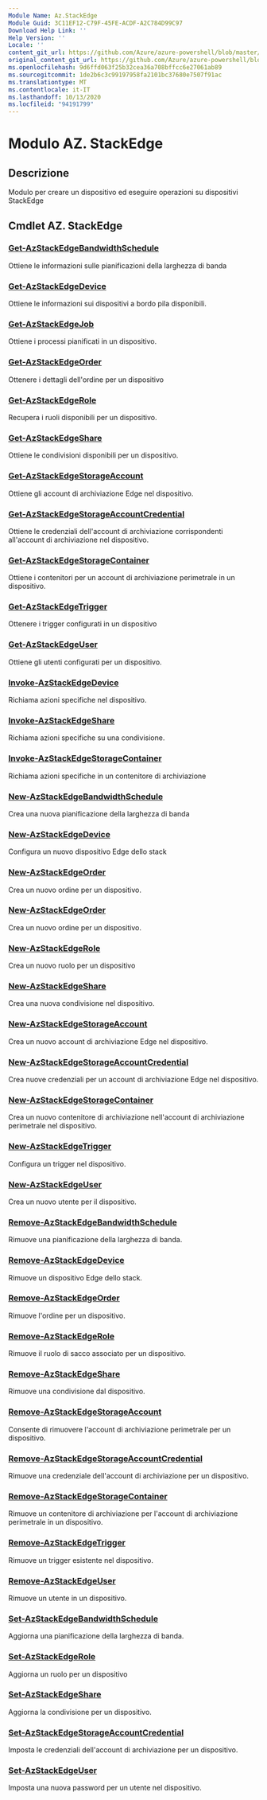 ```yaml
---
Module Name: Az.StackEdge
Module Guid: 3C11EF12-C79F-45FE-ACDF-A2C784D99C97
Download Help Link: ''
Help Version: ''
Locale: ''
content_git_url: https://github.com/Azure/azure-powershell/blob/master/src/StackEdge/StackEdge/help/Az.StackEdge.md
original_content_git_url: https://github.com/Azure/azure-powershell/blob/master/src/StackEdge/StackEdge/help/Az.StackEdge.md
ms.openlocfilehash: 9d6ffd063f25b32cea36a708bffcc6e27061ab89
ms.sourcegitcommit: 1de2b6c3c99197958fa2101bc37680e7507f91ac
ms.translationtype: MT
ms.contentlocale: it-IT
ms.lasthandoff: 10/13/2020
ms.locfileid: "94191799"
---
```

# Modulo AZ. StackEdge
## Descrizione
Modulo per creare un dispositivo ed eseguire operazioni su dispositivi StackEdge

## Cmdlet AZ. StackEdge
### [Get-AzStackEdgeBandwidthSchedule](Get-AzStackEdgeBandwidthSchedule.md)
Ottiene le informazioni sulle pianificazioni della larghezza di banda

### [Get-AzStackEdgeDevice](Get-AzStackEdgeDevice.md)
Ottiene le informazioni sui dispositivi a bordo pila disponibili.

### [Get-AzStackEdgeJob](Get-AzStackEdgeJob.md)
Ottiene i processi pianificati in un dispositivo.

### [Get-AzStackEdgeOrder](Get-AzStackEdgeOrder.md)
Ottenere i dettagli dell'ordine per un dispositivo

### [Get-AzStackEdgeRole](Get-AzStackEdgeRole.md)
Recupera i ruoli disponibili per un dispositivo.

### [Get-AzStackEdgeShare](Get-AzStackEdgeShare.md)
Ottiene le condivisioni disponibili per un dispositivo.

### [Get-AzStackEdgeStorageAccount](Get-AzStackEdgeStorageAccount.md)
Ottiene gli account di archiviazione Edge nel dispositivo.

### [Get-AzStackEdgeStorageAccountCredential](Get-AzStackEdgeStorageAccountCredential.md)
Ottiene le credenziali dell'account di archiviazione corrispondenti all'account di archiviazione nel dispositivo.

### [Get-AzStackEdgeStorageContainer](Get-AzStackEdgeStorageContainer.md)
Ottiene i contenitori per un account di archiviazione perimetrale in un dispositivo.

### [Get-AzStackEdgeTrigger](Get-AzStackEdgeTrigger.md)
Ottenere i trigger configurati in un dispositivo
 

### [Get-AzStackEdgeUser](Get-AzStackEdgeUser.md)
Ottiene gli utenti configurati per un dispositivo.

### [Invoke-AzStackEdgeDevice](Invoke-AzStackEdgeDevice.md)
Richiama azioni specifiche nel dispositivo.

### [Invoke-AzStackEdgeShare](Invoke-AzStackEdgeShare.md)
Richiama azioni specifiche su una condivisione.

### [Invoke-AzStackEdgeStorageContainer](Invoke-AzStackEdgeStorageContainer.md)
Richiama azioni specifiche in un contenitore di archiviazione

### [New-AzStackEdgeBandwidthSchedule](New-AzStackEdgeBandwidthSchedule.md)
Crea una nuova pianificazione della larghezza di banda

### [New-AzStackEdgeDevice](New-AzStackEdgeDevice.md)
Configura un nuovo dispositivo Edge dello stack

### [New-AzStackEdgeOrder](New-AzStackEdgeOrder.md)
Crea un nuovo ordine per un dispositivo.

### [New-AzStackEdgeOrder](New-AzStackEdgeOrder.md)
Crea un nuovo ordine per un dispositivo.

### [New-AzStackEdgeRole](New-AzStackEdgeRole.md)
Crea un nuovo ruolo per un dispositivo

### [New-AzStackEdgeShare](New-AzStackEdgeShare.md)
Crea una nuova condivisione nel dispositivo.

### [New-AzStackEdgeStorageAccount](New-AzStackEdgeStorageAccount.md)
Crea un nuovo account di archiviazione Edge nel dispositivo.

### [New-AzStackEdgeStorageAccountCredential](New-AzStackEdgeStorageAccountCredential.md)
Crea nuove credenziali per un account di archiviazione Edge nel dispositivo.

### [New-AzStackEdgeStorageContainer](New-AzStackEdgeStorageContainer.md)
Crea un nuovo contenitore di archiviazione nell'account di archiviazione perimetrale nel dispositivo.

### [New-AzStackEdgeTrigger](New-AzStackEdgeTrigger.md)
Configura un trigger nel dispositivo.

### [New-AzStackEdgeUser](New-AzStackEdgeUser.md)
Crea un nuovo utente per il dispositivo.

### [Remove-AzStackEdgeBandwidthSchedule](Remove-AzStackEdgeBandwidthSchedule.md)
Rimuove una pianificazione della larghezza di banda.

### [Remove-AzStackEdgeDevice](Remove-AzStackEdgeDevice.md)
Rimuove un dispositivo Edge dello stack.

### [Remove-AzStackEdgeOrder](Remove-AzStackEdgeOrder.md)
Rimuove l'ordine per un dispositivo.

### [Remove-AzStackEdgeRole](Remove-AzStackEdgeRole.md)
Rimuove il ruolo di sacco associato per un dispositivo.

### [Remove-AzStackEdgeShare](Remove-AzStackEdgeShare.md)
Rimuove una condivisione dal dispositivo.

### [Remove-AzStackEdgeStorageAccount](Remove-AzStackEdgeStorageAccount.md)
Consente di rimuovere l'account di archiviazione perimetrale per un dispositivo.

### [Remove-AzStackEdgeStorageAccountCredential](Remove-AzStackEdgeStorageAccountCredential.md)
Rimuove una credenziale dell'account di archiviazione per un dispositivo.

### [Remove-AzStackEdgeStorageContainer](Remove-AzStackEdgeStorageContainer.md)
Rimuove un contenitore di archiviazione per l'account di archiviazione perimetrale in un dispositivo.

### [Remove-AzStackEdgeTrigger](Remove-AzStackEdgeTrigger.md)
Rimuove un trigger esistente nel dispositivo.

### [Remove-AzStackEdgeUser](Remove-AzStackEdgeUser.md)
Rimuove un utente in un dispositivo.

### [Set-AzStackEdgeBandwidthSchedule](Set-AzStackEdgeBandwidthSchedule.md)
Aggiorna una pianificazione della larghezza di banda.

### [Set-AzStackEdgeRole](Set-AzStackEdgeRole.md)
Aggiorna un ruolo per un dispositivo

### [Set-AzStackEdgeShare](Set-AzStackEdgeShare.md)
Aggiorna la condivisione per un dispositivo.

### [Set-AzStackEdgeStorageAccountCredential](Set-AzStackEdgeStorageAccountCredential.md)
Imposta le credenziali dell'account di archiviazione per un dispositivo.

### [Set-AzStackEdgeUser](Set-AzStackEdgeUser.md)
Imposta una nuova password per un utente nel dispositivo.

